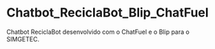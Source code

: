 # Chatbot_ReciclaBot_Blip_ChatFuel
Chatbot ReciclaBot desenvolvido com o ChatFuel e o Blip para o SIMGETEC.
